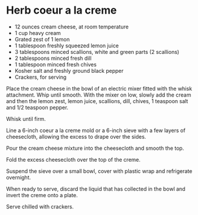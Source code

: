 Herb coeur a la creme
=====================

- 12 ounces cream cheese, at room temperature
- 1 cup heavy cream
- Grated zest of 1 lemon
- 1 tablespoon freshly squeezed lemon juice
- 3 tablespoons minced scallions, white and green parts (2 scallions)
- 2 tablespoons minced fresh dill
- 1 tablespoon minced fresh chives
- Kosher salt and freshly ground black pepper
- Crackers, for serving

Place the cream cheese in the bowl of an electric mixer fitted with the whisk attachment. Whip until smooth. With the mixer on low, slowly add the cream and then the lemon zest, lemon juice, scallions, dill, chives, 1 teaspoon salt and 1/2 teaspoon pepper.

Whisk until firm.

Line a 6-inch coeur a la creme mold or a 6-inch sieve with a few layers of cheesecloth, allowing the excess to drape over the sides.

Pour the cream cheese mixture into the cheesecloth and smooth the top.

Fold the excess cheesecloth over the top of the creme.

Suspend the sieve over a small bowl, cover with plastic wrap and refrigerate overnight.

When ready to serve, discard the liquid that has collected in the bowl and invert the creme onto a plate.

Serve chilled with crackers.
